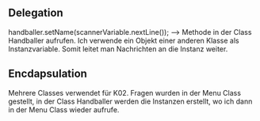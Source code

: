 ## Delegation
handballer.setName(scannerVariable.nextLine()); -->
Methode in  der Class Handballer aufrufen.
Ich verwende ein Objekt einer anderen Klasse als Instanzvariable. Somit leitet man Nachrichten an die Instanz weiter.

## Encdapsulation
Mehrere Classes verwendet für K02. Fragen wurden in der Menu Class gestellt,
in der Class Handballer werden die Instanzen erstellt, wo ich dann in der Menu Class wieder aufrufe. 
